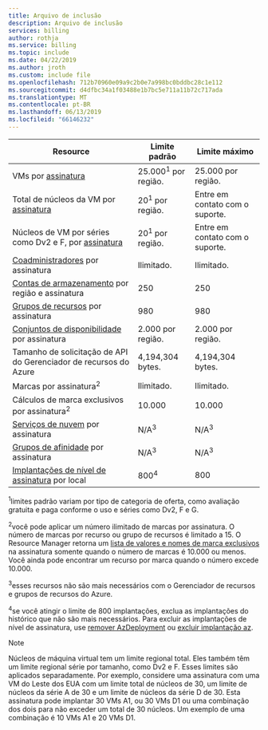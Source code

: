```yaml
---
title: Arquivo de inclusão
description: Arquivo de inclusão
services: billing
author: rothja
ms.service: billing
ms.topic: include
ms.date: 04/22/2019
ms.author: jroth
ms.custom: include file
ms.openlocfilehash: 712b70960e09a9c2b0e7a998bc0bddbc28c1e112
ms.sourcegitcommit: d4dfbc34a1f03488e1b7bc5e711a11b72c717ada
ms.translationtype: MT
ms.contentlocale: pt-BR
ms.lasthandoff: 06/13/2019
ms.locfileid: "66146232"
---
```

| Resource | Limite padrão | Limite máximo |
| --- | --- | --- |
| VMs por [assinatura](../articles/billing-buy-sign-up-azure-subscription.md) |25\.000<sup>1</sup> por região. |25\.000 por região. |
| Total de núcleos da VM por [assinatura](../articles/billing-buy-sign-up-azure-subscription.md) |20<sup>1</sup> por região. | Entre em contato com o suporte. |
| Núcleos de VM por séries como Dv2 e F, por [assinatura](../articles/billing-buy-sign-up-azure-subscription.md) |20<sup>1</sup> por região. | Entre em contato com o suporte. |
| [Coadministradores](../articles/billing-add-change-azure-subscription-administrator.md) por assinatura |Ilimitado. |Ilimitado. |
| [Contas de armazenamento](../articles/storage/common/storage-quickstart-create-account.md) por região e assinatura |250 |250 |
| [Grupos de recursos](../articles/azure-resource-manager/resource-group-overview.md) por assinatura |980 |980 |
| [Conjuntos de disponibilidade](../articles/virtual-machines/windows/manage-availability.md#configure-multiple-virtual-machines-in-an-availability-set-for-redundancy) por assinatura |2\.000 por região. |2\.000 por região. |
| Tamanho de solicitação de API do Gerenciador de recursos do Azure |4,194,304 bytes. |4,194,304 bytes. |
| Marcas por assinatura<sup>2</sup> |Ilimitado. |Ilimitado. |
| Cálculos de marca exclusivos por assinatura<sup>2</sup> | 10\.000 | 10\.000 |
| [Serviços de nuvem](../articles/cloud-services/cloud-services-choose-me.md) por assinatura |N/A<sup>3</sup> |N/A<sup>3</sup> |
| [Grupos de afinidade](../articles/virtual-network/virtual-networks-migrate-to-regional-vnet.md) por assinatura |N/A<sup>3</sup> |N/A<sup>3</sup> |
| [Implantações de nível de assinatura](../articles/azure-resource-manager/deploy-to-subscription.md) por local | 800<sup>4</sup> | 800 |

<sup>1</sup>limites padrão variam por tipo de categoria de oferta, como avaliação gratuita e paga conforme o uso e séries como Dv2, F e G.

<sup>2</sup>você pode aplicar um número ilimitado de marcas por assinatura. O número de marcas por recurso ou grupo de recursos é limitado a 15. O Resource Manager retorna um [lista de valores e nomes de marca exclusivos](/rest/api/resources/tags) na assinatura somente quando o número de marcas é 10.000 ou menos. Você ainda pode encontrar um recurso por marca quando o número excede 10.000.  

<sup>3</sup>esses recursos não são mais necessários com o Gerenciador de recursos e grupos de recursos do Azure.

<sup>4</sup>se você atingir o limite de 800 implantações, exclua as implantações do histórico que não são mais necessários. Para excluir as implantações de nível de assinatura, use [remover AzDeployment](/powershell/module/az.resources/Remove-AzDeployment) ou [excluir implantação az](/cli/azure/deployment?view=azure-cli-latest#az-deployment-delete).

> [!NOTE]
> Núcleos de máquina virtual tem um limite regional total. Eles também têm um limite regional série por tamanho, como Dv2 e F. Esses limites são aplicados separadamente. Por exemplo, considere uma assinatura com uma VM do Leste dos EUA com um limite total de núcleos de 30, um limite de núcleos da série A de 30 e um limite de núcleos da série D de 30. Esta assinatura pode implantar 30 VMs A1, ou 30 VMs D1 ou uma combinação dos dois para não exceder um total de 30 núcleos. Um exemplo de uma combinação é 10 VMs A1 e 20 VMs D1.  
> <!-- -->
> 
> 

